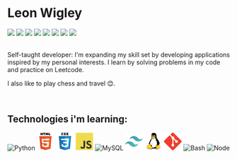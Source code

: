 <div>
  <h1>Leon Wigley</h1>
  <a href="https://github.com/leonwigley" target="_blank"><img src="https://img.shields.io/badge/GitHub-285bd4?style=for-the-badge&logo=github&logoColor=white" target="_blank"></a>
  <a href="https://leetcode.com/leonwigley" target="_blank"><img src="https://img.shields.io/badge/leetcode-285bd4?style=for-the-badge&logo=leetcode&logoColor=white" target="_blank"></a>
  <a href="https://chess.com/member/leonwigley" target="_blank"><img src="https://img.shields.io/badge/Chess-285bd4?style=for-the-badge&logo=chessdotcom&logoColor=white" target="_blank"></a>
  <a href="https://linkedin.com/in/leonwigley" target="_blank"><img src="https://img.shields.io/badge/LinkedIn-285bd4?style=for-the-badge&logo=LinkedIn&logoColor=white" target="_blank"></a>
  <a href="https://x.com/leonwigley" target="_blank"><img src="https://img.shields.io/badge/X / Twitter-285bd4?style=for-the-badge&logo=x&logoColor=white" target="_blank"></a>
  <a href="https://instagram.com/leonwigley/" target="_blank"><img src="https://img.shields.io/badge/Instagram-285bd4?style=for-the-badge&logo=Instagram&logoColor=white" target="_blank"></a>
  <a href="https://tiktok.com/@leonwigley/" target="_blank"><img src="https://img.shields.io/badge/TikTok-285bd4?style=for-the-badge&logo=TikTok&logoColor=white" target="_blank"></a>
  <a href="https://youtube.com/@leonwigley/" target="_blank"><img src="https://img.shields.io/badge/YouTube-285bd4?style=for-the-badge&logo=YouTube&logoColor=white" target="_blank"></a>
  <br><br>
  <p>Self-taught developer: I'm expanding my skill set by developing applications inspired by my personal interests. I learn by solving problems in my code and practice on Leetcode.</p>
  <p>I also like to play chess and travel 😊.</p>
</div>
<br>
<div>
<h2>Technologies i'm learning:</h2>
<p>
<img src="https://s3.dualstack.us-east-2.amazonaws.com/pythondotorg-assets/media/files/python-logo-only.svg" alt="Python" width="auto" height="40"/>
<img src="https://raw.githubusercontent.com/teamedwardforever/Readme-Generator/71f25dd8b98329b168142a6b782a107b75eab178/svg/Skills/Frontend/html5-original-wordmark.svg" alt="HTML" width="auto" height="40"/>
<img src="https://raw.githubusercontent.com/teamedwardforever/Readme-Generator/71f25dd8b98329b168142a6b782a107b75eab178/svg/Skills/Frontend/css3-original-wordmark.svg" alt="Css" width="auto" height="40"/>
<img src="https://raw.githubusercontent.com/teamedwardforever/Readme-Generator/71f25dd8b98329b168142a6b782a107b75eab178/svg/Skills/Languages/javascript-original.svg" alt="Javascript" width="auto" height="40"/>
<img src="https://www.mysql.com/common/logos/logo-mysql-170x115.png" alt="MySQL" width="auto" height="40"/>
<img src="https://raw.githubusercontent.com/teamedwardforever/Readme-Generator/71f25dd8b98329b168142a6b782a107b75eab178/svg/Skills/Frontend/tailwindcss-icon.svg" alt="TailwindCSS" width="auto" height="40"/>
<img src="https://raw.githubusercontent.com/teamedwardforever/Readme-Generator/71f25dd8b98329b168142a6b782a107b75eab178/svg/Skills/Other/linux-original.svg" alt="Linux" width="auto" height="40"/>
<img src="https://raw.githubusercontent.com/teamedwardforever/Readme-Generator/71f25dd8b98329b168142a6b782a107b75eab178/svg/Skills/Other/git-scm-icon.svg" alt="Git" width="auto" height="40"/>
<img src="https://bashlogo.com/img/symbol/svg/full_colored_dark.svg" alt="Bash" width="auto" height="40"/>
<img src="https://upload.wikimedia.org/wikipedia/commons/d/d9/Node.js_logo.svg" alt="Node" width="auto" height="40"/>
</p>
</div>
<br>
